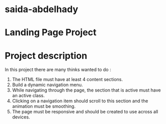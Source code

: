 # saida-abdelhady
# Landing Page Project
# Project description 
In this project there are many thinks wanted to do :
1. The HTML file must have at least 4 content sections.
2. Build a dynamic navigation menu.
3. While navigating through the page, the section that is active must have an active class.
4. Clicking on a navigation item should scroll to this section and the animation must be smoothing.
5. The page must be responsive and should be created to use across all devices.

